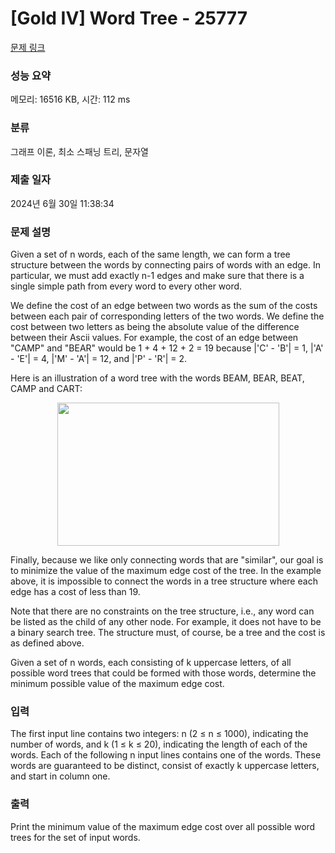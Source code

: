 # [Gold IV] Word Tree - 25777 

[문제 링크](https://www.acmicpc.net/problem/25777) 

### 성능 요약

메모리: 16516 KB, 시간: 112 ms

### 분류

그래프 이론, 최소 스패닝 트리, 문자열

### 제출 일자

2024년 6월 30일 11:38:34

### 문제 설명

<p>Given a set of n words, each of the same length, we can form a tree structure between the words by connecting pairs of words with an edge. In particular, we must add exactly n-1 edges and make sure that there is a single simple path from every word to every other word.</p>

<p>We define the cost of an edge between two words as the sum of the costs between each pair of corresponding letters of the two words. We define the cost between two letters as being the absolute value of the difference between their Ascii values. For example, the cost of an edge between "CAMP" and "BEAR" would be 1 + 4 + 12 + 2 = 19 because |'C' - 'B'| = 1, |'A' - 'E'| = 4, |'M' - 'A'| = 12, and |'P' - 'R'| = 2.</p>

<p>Here is an illustration of a word tree with the words BEAM, BEAR, BEAT, CAMP and CART:</p>

<p style="text-align: center;"><img alt="" src="https://upload.acmicpc.net/713271fc-7e87-4098-93b4-140a2bbd2a26/-/preview/" style="width: 355px; height: 229px;"></p>

<p>Finally, because we like only connecting words that are "similar", our goal is to minimize the value of the maximum edge cost of the tree. In the example above, it is impossible to connect the words in a tree structure where each edge has a cost of less than 19.</p>

<p>Note that there are no constraints on the tree structure, i.e., any word can be listed as the child of any other node. For example, it does not have to be a binary search tree. The structure must, of course, be a tree and the cost is as defined above.</p>

<p>Given a set of n words, each consisting of k uppercase letters, of all possible word trees that could be formed with those words, determine the minimum possible value of the maximum edge cost.</p>

### 입력 

 <p>The first input line contains two integers: n (2 ≤ n ≤ 1000), indicating the number of words, and k (1 ≤ k ≤ 20), indicating the length of each of the words. Each of the following n input lines contains one of the words. These words are guaranteed to be distinct, consist of exactly k uppercase letters, and start in column one.</p>

### 출력 

 <p>Print the minimum value of the maximum edge cost over all possible word trees for the set of input words.</p>

